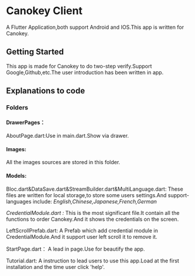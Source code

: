 # Canokey Client

A Flutter Application,both support Android and IOS.This app is written for Canokey.

## Getting Started

This app is made for Canokey to do two-step verify.Support Google,Github,etc.The user introduction has
been written in app.

## Explanations to code

### Folders

#### DrawerPages：

AboutPage.dart:Use in main.dart.Show via drawer.

#### Images:

All the images sources are stored in this folder.

#### Models:

Bloc.dart&DataSave.dart&StreamBuilder.dart&MultiLanguage.dart:
These files are written for local storage,to store some users settings.And support-languages include:
*English,Chinese,Japanese,French,German*

*CredentialModule.dart :*
This is the most significant file.It contain all the functions to order Canokey.And it shows the credentials
on the screen.

LeftScrollPrefab.dart:
A Prefab which add credential module in CredentialModule.And it support user left scroll it to remove it.

StartPage.dart：
A lead in page.Use for beautify the app.

Tutorial.dart:
A instruction to lead users to use this app.Load at the first installation and the time user click 'help'.